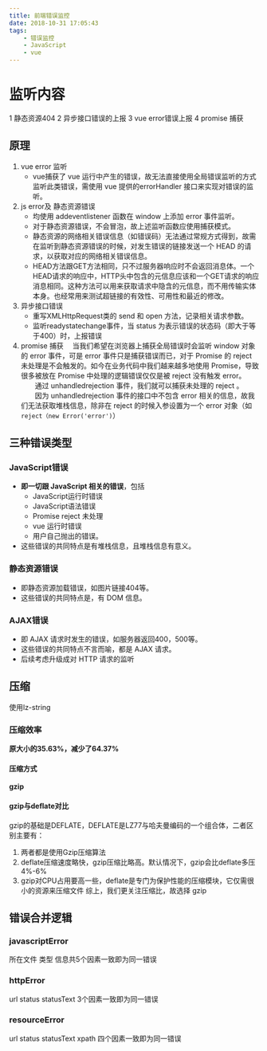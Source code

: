 ```yaml
---
title: 前端错误监控
date: 2018-10-31 17:05:43
tags:
    - 错误监控
    - JavaScript
    - vue
---
```

# 监听内容
1 静态资源404
2 异步接口错误的上报
3 vue error错误上报
4 promise 捕获
## 原理
1.	vue error 监听
	- vue捕获了 vue 运行中产生的错误，故无法直接使用全局错误监听的方式监听此类错误，需使用 vue 提供的errorHandler 接口来实现对错误的监听。
2. js error及 静态资源错误
	- 均使用 addeventlistener 函数在 window 上添加 error 事件监听。
	- 对于静态资源错误，不会冒泡，故上述监听函数应使用捕获模式。
	- 静态资源的网络相关错误信息（如错误码）无法通过常规方式得到，故需在监听到静态资源错误的时候，对发生错误的链接发送一个 HEAD 的请求，以获取对应的网络相关错误信息。
	- HEAD方法跟GET方法相同，只不过服务器响应时不会返回消息体。一个HEAD请求的响应中，HTTP头中包含的元信息应该和一个GET请求的响应消息相同。这种方法可以用来获取请求中隐含的元信息，而不用传输实体本身。也经常用来测试超链接的有效性、可用性和最近的修改。
3. 异步接口错误
	- 重写XMLHttpRequest类的 send 和 open 方法，记录相关请求参数。
	- 监听readystatechange事件，当 status 为表示错误的状态码（即大于等于400）时，上报错误
4. promise 捕获
    　当我们希望在浏览器上捕获全局错误时会监听 window 对象的 error 事件，可是 error 事件只是捕获错误而已，对于 Promise 的 reject 未处理是不会触发的。如今在业务代码中我们越来越多地使用 Promise，导致很多被放在 Promise 中处理的逻辑错误仅仅是被 reject 没有触发 error。
　　通过 unhandledrejection 事件，我们就可以捕获未处理的 reject 。
　　因为 unhandledrejection 事件的接口中不包含 error 相关的信息，故我们无法获取堆栈信息，除非在 reject 的时候入参设置为一个 error 对象（如 ```reject（new Error('error')```）

## 三种错误类型
### JavaScript错误
- **即一切跟 JavaScript 相关的错误**，包括
	- JavaScript运行时错误
	- JavaScript语法错误
	- Promise reject 未处理
	- vue 运行时错误
	- 用户自己抛出的错误。
- 这些错误的共同特点是有堆栈信息，且堆栈信息有意义。
### 静态资源错误
- 即静态资源加载错误，如图片链接404等。
- 这些错误的共同特点是，有 DOM 信息。
### AJAX错误
- 即 AJAX 请求时发生的错误，如服务器返回400，500等。
- 这些错误的共同特点不言而喻，都是 AJAX 请求。
- 后续考虑升级成对 HTTP 请求的监听

## 压缩
使用lz-string
### 压缩效率
**原大小的35.63%，减少了64.37%**
#### 压缩方式
**gzip**
#### gzip与deflate对比
gzip的基础是DEFLATE，DEFLATE是LZ77与哈夫曼编码的一个组合体，二者区别主要有：
1. 两者都是使用Gzip压缩算法
2. deflate压缩速度略快，gzip压缩比略高。默认情况下，gzip会比deflate多压4%-6%
3. gzip对CPU占用要高一些，deflate是专门为保护性能的压缩模块，它仅需很小的资源来压缩文件
综上，我们更关注压缩比，故选择 gzip

## 错误合并逻辑
### javascriptError
所在文件 类型 信息共5个因素一致即为同一错误
### httpError
 url status statusText 3个因素一致即为同一错误
### resourceError
url status statusText xpath 四个因素一致即为同一错误
